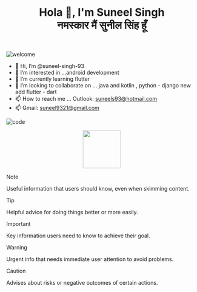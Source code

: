 <div id="header" align="center">
<h1> Hola 👋, I'm Suneel Singh
<br>
 नमस्कार मैं सुनील सिंह हूँ
</h1>
</div>
<br>

![welcome](https://github.com/suneel-singh-93/suneel-singh-93/assets/93152383/4540eceb-10e9-4daa-8594-1213fb06b5f2)

- 👋 Hi, I’m @suneel-singh-93
- 👀 I’m interested in ...android development 
- 🌱 I’m currently learning  flutter 
- 💞️ I’m looking to collaborate on ... java and kotlin , python - django  new add flutter - dart 
- 📫 How to reach me ... Outlook: suneels93@hotmail.com
- 📫 Gmail: suneel9321@gmail.com

![code](https://github.com/suneel-singh-93/suneel-singh-93/assets/93152383/465e0409-b2d3-4dd1-a87c-5d8470601fd2) 


<div id="header" align="center">
  <img src="https://media.giphy.com/media/M9gbBd9nbDrOTu1Mqx/giphy.gif" width="100"/>
</div>




> [!NOTE]
> Useful information that users should know, even when skimming content.

> [!TIP]
> Helpful advice for doing things better or more easily.

> [!IMPORTANT]
> Key information users need to know to achieve their goal.

> [!WARNING]
> Urgent info that needs immediate user attention to avoid problems.

> [!CAUTION]
> Advises about risks or negative outcomes of certain actions.
<!---
suneel-singh-93/suneel-singh-93 is a ✨ special ✨ repository because its `README.md` (this file) appears on your GitHub profile.
You can click the Preview link to take a look at your changes.
--->

